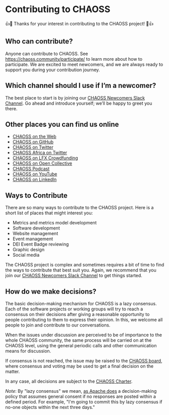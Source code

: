 # Contributing to CHAOSS
👍🎉 Thanks for your interest in contributing to the CHAOSS project! 🎉👍

## Who can contribute?
Anyone can contribute to CHAOSS. See <https://chaoss.community/participate/> to learn more about how to participate. We are excited to meet newcomers, and we are always ready to support you during your contribution journey.

## Which channel should I use if I’m a newcomer?
The best place to start is by joining our [CHAOSS Newcomers Slack Channel](https://chaoss-workspace.slack.com/archives/C0207C3RETX). Go ahead and introduce yourself; we’ll be happy to greet you there.

## Other places you can find us online
- [CHAOSS on the Web](https://chaoss.community) 
- [CHAOSS on GitHub](https://github.com/chaoss)
- [CHAOSS on Twitter](https://twitter.com/chaossproj)
- [CHAOSS Africa on Twitter](https://twitter.com/chaoss_africa) 
- [CHAOSS on LFX Crowdfunding](https://crowdfunding.lfx.linuxfoundation.org/projects/a4a43b66-f707-47b4-97cc-484285c274a8) 
- [CHAOSS on Open Collective](https://opencollective.com/chaoss) 
- [CHAOSS Podcast](https://podcast.chaoss.community/) 
- [CHAOSS on YouTube](https://youtube.com/c/CHAOSStube) 
- [CHAOSS on LinkedIn](https://linkedin.com/company/chaoss/) 

## Ways to Contribute
There are so many ways to contribute to the CHAOSS project. Here is a short list of places that might interest you: 

- Metrics and metrics model development 
- Software development 
- Website management 
- Event management 
- DEI Event Badge reviewing 
- Graphic design 
- Social media 

The CHAOSS project is complex and sometimes requires a bit of time to find the ways to contribute that best suit you. Again, we recommend that you join our [CHAOSS Newcomers Slack Channel](https://chaoss-workspace.slack.com/archives/C0207C3RETX) to get things started. 

## How do we make decisions?

The basic decision-making mechanism for CHAOSS is a lazy consensus. Each of the software projects or working groups will try to reach a consensus on their decisions after giving a reasonable opportunity to people contributing to them to express their opinion. In this, we welcome all people to join and contribute to our conversations. 

When the issues under discussion are perceived to be of importance to the whole CHAOSS community, the same process will be carried on at the CHAOSS level, using the general periodic calls and other communication means for discussion. 

If consensus is not reached, the issue may be raised to the [CHAOSS board](https://chaoss.community/about/governing-board/), where consensus and voting may be used to get a final decision on the matter.

In any case, all decisions are subject to the [CHAOSS Charter](../../governance-in-chaoss/project-charter.md).

_Note_: By "lazy consensus" we mean, [as Apache does](http://www.apache.org/foundation/glossary.html#LazyConsensus) a decision-making policy that assumes general consent if no responses are posted within a defined period. For example, "I'm going to commit this by lazy consensus if no-one objects within the next three days."


